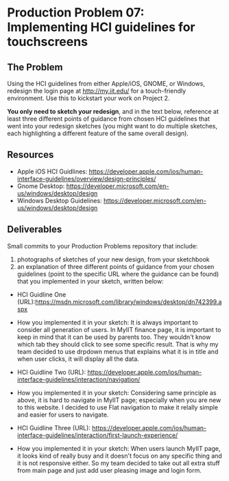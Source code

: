 # Production Problem 07: Implementing HCI guidelines for touchscreens

## The Problem

Using the HCI guidelines from either Apple/iOS, GNOME, or Windows, redesign the login page at
http://my.iit.edu/ for a touch-friendly environment. Use this to kickstart your work on Project 2.

**You only need to sketch your redesign**, and in the text below, reference at least three different
points of guidance from chosen HCI guidelines that went into your redesign sketches (you might
want to do multiple sketches, each highlighting a different feature of the same overall design).

## Resources

* Apple iOS HCI Guidlines:
  https://developer.apple.com/ios/human-interface-guidelines/overview/design-principles/
* Gnome Desktop:
  https://developer.microsoft.com/en-us/windows/desktop/design
* Windows Desktop Guidelines:
  https://developer.microsoft.com/en-us/windows/desktop/design

## Deliverables

Small commits to your Production Problems repository that include:

1) photographs of sketches of your new design, from your sketchbook
2) an explanation of three different points of guidance from your chosen guidelines (point to the
   specific URL where the guidance can be found) that you implemented in your sketch, written below:

* HCI Guidline One (URL):https://msdn.microsoft.com/library/windows/desktop/dn742399.aspx
* How you implemented it in your sketch: It is always important to consider all generation of users. In MyIIT finance page, it is important to keep in mind that it can be used by parents too. They wouldn't know which tab they should click to see some specific result. That is why my team decided to use drpdown menus that explains what it is in title and when user clicks, it will display all the data.

* HCI Guidline Two (URL): https://developer.apple.com/ios/human-interface-guidelines/interaction/navigation/
* How you implemented it in your sketch: Considering same principle as above, it is hard to navigate in MyIIT page; especially when you are new to this website. I decided to use Flat navigation to make it relally simple and easier for users to navigate.

* HCI Guidline Three (URL): https://developer.apple.com/ios/human-interface-guidelines/interaction/first-launch-experience/
* How you implemented it in your sketch: When users launch MyIIT page, it looks kind of really busy and it doesn't focus on any specific thing and it is not responsive either. So my team decided to take out all extra stuff from main page and just add user pleasing image and login form. 
